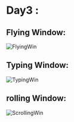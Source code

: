 # Day3 :

## Flying Window:

![FlyingWin](https://user-images.githubusercontent.com/76956637/206435827-65cf1dee-0948-4741-80ab-2f719049ee72.gif)

## Typing Window:

![TypingWin](https://user-images.githubusercontent.com/76956637/206436029-6d2eebc0-f3a5-4d3e-b35d-6ba85681b9a9.gif)

## rolling Window:

![ScrollingWin](https://user-images.githubusercontent.com/76956637/206435772-885064b1-9d81-4a9b-87d1-cb93bd467d5e.gif)
